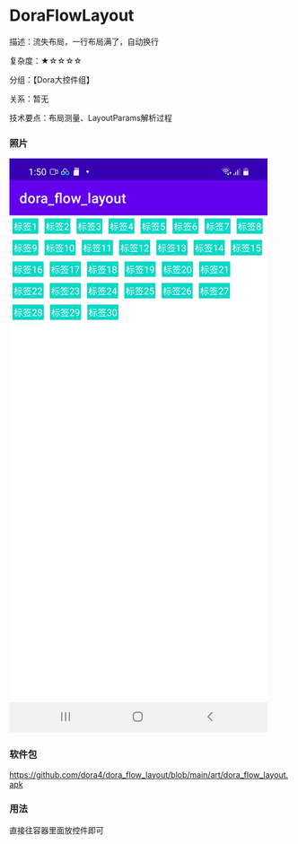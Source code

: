 # DoraFlowLayout

描述：流失布局，一行布局满了，自动换行

复杂度：★☆☆☆☆

分组：【Dora大控件组】

关系：暂无

技术要点：布局测量、LayoutParams解析过程

### 照片

![avatar](https://github.com/dora4/dora_flow_layout/blob/main/art/dora_flow_layout.jpg)

### 软件包

https://github.com/dora4/dora_flow_layout/blob/main/art/dora_flow_layout.apk

### 用法

直接往容器里面放控件即可
